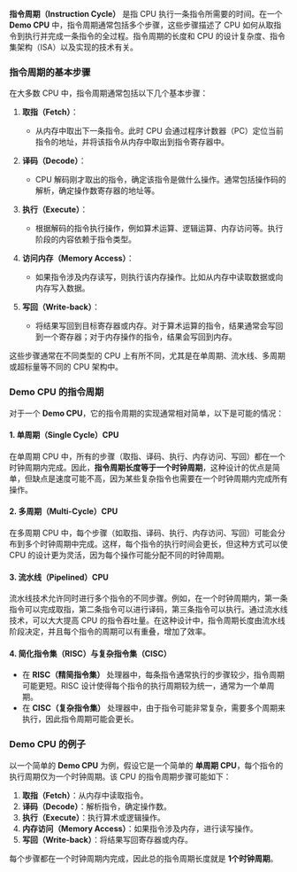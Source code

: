 **指令周期（Instruction Cycle）** 是指 CPU 执行一条指令所需要的时间。在一个 **Demo CPU** 中，指令周期通常包括多个步骤，这些步骤描述了 CPU 如何从取指令到执行并完成一条指令的全过程。指令周期的长度和 CPU 的设计复杂度、指令集架构（ISA）以及实现的技术有关。

### **指令周期的基本步骤**
在大多数 CPU 中，指令周期通常包括以下几个基本步骤：

1. **取指（Fetch）**：
   - 从内存中取出下一条指令。此时 CPU 会通过程序计数器（PC）定位当前指令的地址，并将该指令从内存中取出到指令寄存器中。
   
2. **译码（Decode）**：
   - CPU 解码刚才取出的指令，确定该指令是做什么操作。通常包括操作码的解析，确定操作数寄存器的地址等。

3. **执行（Execute）**：
   - 根据解码的指令执行操作，例如算术运算、逻辑运算、内存访问等。执行阶段的内容依赖于指令类型。
   
4. **访问内存（Memory Access）**：
   - 如果指令涉及内存读写，则执行该内存操作。比如从内存中读取数据或向内存写入数据。

5. **写回（Write-back）**：
   - 将结果写回到目标寄存器或内存。对于算术运算的指令，结果通常会写回到一个寄存器；对于内存操作的指令，结果会写回到内存。

这些步骤通常在不同类型的 CPU 上有所不同，尤其是在单周期、流水线、多周期或超标量等不同的 CPU 架构中。

### **Demo CPU 的指令周期**
对于一个 **Demo CPU**，它的指令周期的实现通常相对简单，以下是可能的情况：

#### 1. **单周期（Single Cycle）CPU**
在单周期 CPU 中，所有的步骤（取指、译码、执行、内存访问、写回）都在一个时钟周期内完成。因此，**指令周期长度等于一个时钟周期**，这种设计的优点是简单，但缺点是速度可能不高，因为某些复杂指令也需要在一个时钟周期内完成所有操作。

#### 2. **多周期（Multi-Cycle）CPU**
在多周期 CPU 中，每个步骤（如取指、译码、执行、内存访问、写回）可能会分布到多个时钟周期中完成。这样，每个指令的执行时间会更长，但这种方式可以使 CPU 的设计更为灵活，因为每个操作可能分配不同的时钟周期。

#### 3. **流水线（Pipelined）CPU**
流水线技术允许同时进行多个指令的不同步骤。例如，在一个时钟周期内，第一条指令可以完成取指，第二条指令可以进行译码，第三条指令可以执行。通过流水线技术，可以大大提高 CPU 的指令吞吐量。在这种设计中，指令周期长度由流水线阶段决定，并且每个指令的周期可以有重叠，增加了效率。

#### 4. **简化指令集（RISC）与复杂指令集（CISC）**
   - 在 **RISC（精简指令集）** 处理器中，每条指令通常执行的步骤较少，指令周期可能更短。RISC 设计使得每个指令的执行周期较为统一，通常为一个单周期。
   - 在 **CISC（复杂指令集）** 处理器中，由于指令可能非常复杂，需要多个周期来执行，因此指令周期可能会更长。

### **Demo CPU 的例子**
以一个简单的 **Demo CPU** 为例，假设它是一个简单的 **单周期 CPU**，每个指令的执行周期仅为一个时钟周期。该 CPU 的指令周期步骤可能如下：

1. **取指（Fetch）**：从内存中读取指令。
2. **译码（Decode）**：解析指令，确定操作数。
3. **执行（Execute）**：执行算术或逻辑操作。
4. **内存访问（Memory Access）**：如果指令涉及内存，进行读写操作。
5. **写回（Write-back）**：将结果写回寄存器或内存。

每个步骤都在一个时钟周期内完成，因此总的指令周期长度就是 **1个时钟周期**。
